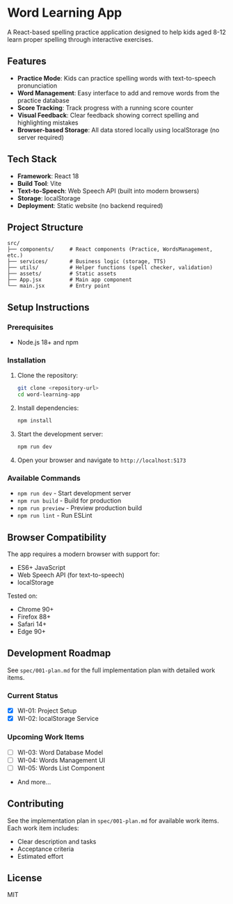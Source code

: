 # Word Learning App

A React-based spelling practice application designed to help kids aged 8-12 learn proper spelling through interactive exercises.

## Features

- **Practice Mode**: Kids can practice spelling words with text-to-speech pronunciation
- **Word Management**: Easy interface to add and remove words from the practice database
- **Score Tracking**: Track progress with a running score counter
- **Visual Feedback**: Clear feedback showing correct spelling and highlighting mistakes
- **Browser-based Storage**: All data stored locally using localStorage (no server required)

## Tech Stack

- **Framework**: React 18
- **Build Tool**: Vite
- **Text-to-Speech**: Web Speech API (built into modern browsers)
- **Storage**: localStorage
- **Deployment**: Static website (no backend required)

## Project Structure

```
src/
├── components/     # React components (Practice, WordsManagement, etc.)
├── services/       # Business logic (storage, TTS)
├── utils/          # Helper functions (spell checker, validation)
├── assets/         # Static assets
├── App.jsx         # Main app component
└── main.jsx        # Entry point
```

## Setup Instructions

### Prerequisites

- Node.js 18+ and npm

### Installation

1. Clone the repository:
   ```bash
   git clone <repository-url>
   cd word-learning-app
   ```

2. Install dependencies:
   ```bash
   npm install
   ```

3. Start the development server:
   ```bash
   npm run dev
   ```

4. Open your browser and navigate to `http://localhost:5173`

### Available Commands

- `npm run dev` - Start development server
- `npm run build` - Build for production
- `npm run preview` - Preview production build
- `npm run lint` - Run ESLint

## Browser Compatibility

The app requires a modern browser with support for:
- ES6+ JavaScript
- Web Speech API (for text-to-speech)
- localStorage

Tested on:
- Chrome 90+
- Firefox 88+
- Safari 14+
- Edge 90+

## Development Roadmap

See `spec/001-plan.md` for the full implementation plan with detailed work items.

### Current Status

- [x] WI-01: Project Setup
- [x] WI-02: localStorage Service

### Upcoming Work Items

- [ ] WI-03: Word Database Model
- [ ] WI-04: Words Management UI
- [ ] WI-05: Words List Component
- And more...

## Contributing

See the implementation plan in `spec/001-plan.md` for available work items. Each work item includes:
- Clear description and tasks
- Acceptance criteria
- Estimated effort

## License

MIT
